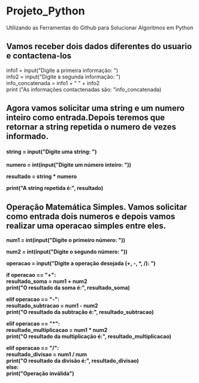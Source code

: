 # Projeto_Python
 Utilizando as Ferramentas do Github para Solucionar Algoritmos em Python
## Vamos receber dois dados diferentes do usuario e contactena-los #
info1 = input("Digite a primeira informação: ")
<br>
info2 = input("Digite a segunda informação: ")
<br>
info_concatenada = info1 + " " + info2
<br>
print ("As informações contactenadas são: "info_concatenada)

<b>

## Agora vamos solicitar uma string e um numero inteiro como entrada.Depois teremos que retornar a string repetida o numero de vezes informado. #
#### string = input("Digite uma string: ") ####
<b>
numero = int(input("Digite um número inteiro: ")) 
 
<b>
 
resultado = string * numero

<b>
 
print("A string repetida é:", resultado)

## Operação Matemática Simples. Vamos solicitar como entrada dois numeros e depois vamos realizar uma operacao simples entre eles.

num1 = int(input("Digite o primeiro número: "))

num2 = int(input("Digite o segundo número: "))

operacao = input("Digite a operação desejada (+, -, *, /): ")

if operacao == "+": <br>
    resultado_soma = num1 + num2 <br>
    print("O resultado da soma é:", resultado_soma) <br>
    
elif operacao == "-": <br>
    resultado_subtracao = num1 - num2 <br>
    print("O resultado da subtração é:", resultado_subtracao) <br>
    
elif operacao == "*": <br>
    resultado_multiplicacao = num1 * num2 <br>
    print("O resultado da multiplicação é:", resultado_multiplicacao) <br>
    
elif operacao == "/": <br>
    resultado_divisao = num1 / num <br>
    print("O resultado da divisão é:", resultado_divisao) <br>
else: <br>
    print("Operação inválida") <br>
